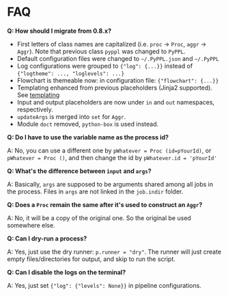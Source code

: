 # FAQ

**Q: How should I migrate from 0.8.x?**
- First letters of class names are capitalized (i.e. `proc` -> `Proc`, `aggr` -> `Aggr`). Note that previous class `pyppl` was changed to `PyPPL`.
- Default configuration files were changed to `~/.PyPPL.json` and `~/.PyPPL`
- Log configurations were grouped to `{"log": {...}}` instead of `{"logtheme": ..., "loglevels": ...}`
- Flowchart is themeable now: in configuration file: `{"flowchart": {...}}`
- Templating enhanced from previous placeholders (Jinja2 supported). See [templating](https://pwwang.gitbooks.io/pyppl/content/placeholders.html)
- Input and output placeholders are now under `in` and `out` namespaces, respectively.
- `updateArgs` is merged into `set` for `Aggr`.
- Module `doct` removed, `python-box` is used instead.

**Q: Do I have to use the variable name as the process id?**

A: No, you can use a different one by `pWhatever = Proc (id=pYourId)`, or `pWhatever = Proc ()`, and then change the id by `pWhatever.id = 'pYourId'`

**Q: What's the difference between **`input`** and **`args`**?**

A: Basically, `args` are supposed to be arguments shared among all jobs in the process. Files in `args` are not linked in the `job.indir` folder.

**Q: Does a **`Proc`** remain the same after it's used to construct an **`Aggr`**?**

A: No, it will be a copy of the original one. So the original be used somewhere else.

**Q: Can I dry-run a process?**  

A: Yes, just use the dry  runner: `p.runner = "dry"`. The runner will just create empty files/directories for output, and skip to run the script.

**Q: Can I disable the logs on the terminal?**  

A: Yes, just set `{"log": {"levels": None}}` in pipeline configurations.

